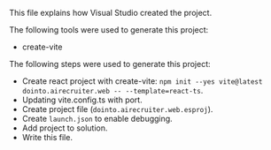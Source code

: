 This file explains how Visual Studio created the project.

The following tools were used to generate this project:
- create-vite

The following steps were used to generate this project:
- Create react project with create-vite: `npm init --yes vite@latest dointo.airecruiter.web -- --template=react-ts`.
- Updating vite.config.ts with port.
- Create project file (`dointo.airecruiter.web.esproj`).
- Create `launch.json` to enable debugging.
- Add project to solution.
- Write this file.

